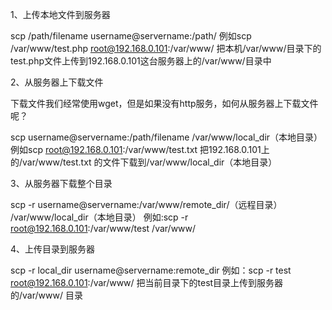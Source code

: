 1、上传本地文件到服务器

scp /path/filename username@servername:/path/
例如scp /var/www/test.php root@192.168.0.101:/var/www/ 把本机/var/www/目录下的test.php文件上传到192.168.0.101这台服务器上的/var/www/目录中

 

2、从服务器上下载文件

下载文件我们经常使用wget，但是如果没有http服务，如何从服务器上下载文件呢？

scp username@servername:/path/filename /var/www/local_dir（本地目录）
例如scp root@192.168.0.101:/var/www/test.txt 把192.168.0.101上的/var/www/test.txt 的文件下载到/var/www/local_dir（本地目录）

 

3、从服务器下载整个目录

scp -r username@servername:/var/www/remote_dir/（远程目录） /var/www/local_dir（本地目录）
例如:scp -r root@192.168.0.101:/var/www/test /var/www/

 

4、上传目录到服务器

scp -r local_dir username@servername:remote_dir
例如：scp -r test root@192.168.0.101:/var/www/ 把当前目录下的test目录上传到服务器的/var/www/ 目录

